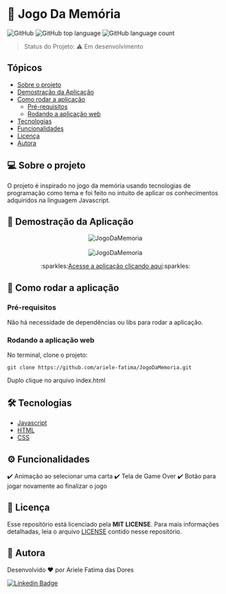 # :elephant: Jogo Da Memória
![GitHub](https://img.shields.io/github/license/ariele-fatima/JogoDaMemoria?style=plastic)
![GitHub top language](https://img.shields.io/github/languages/top/ariele-fatima/JogoDaMemoria?style=plastic)
![GitHub language count](https://img.shields.io/github/languages/count/ariele-fatima/JogoDaMemoria?style=plastic)

> Status do Projeto: :warning: Em desenvolvimento


## Tópicos 

* [Sobre o projeto](#-sobre-o-projeto)
* [Demostração da Aplicação](#-demostração-da-aplicação)
* [Como rodar a aplicação](#-como-rodar-a-aplicação)
  * [Pré-requisitos](#pré-requisitos)
  * [Rodando a aplicação web](#rodando-a-aplicação-web)
* [Tecnologias](#-tecnologias)
* [Funcionalidades](#-funcionalidades)
* [Licença](#-licença)
* [Autora](#-autora)


## 💻 Sobre o projeto

O projeto é inspirado no jogo da memória usando tecnologias de programação como tema e foi feito no intuito de aplicar os conhecimentos adquiridos na linguagem Javascript.



## 🎨 Demostração da Aplicação

<p align="center">
  <img alt="JogoDaMemoria" title="Jogando o jogo" src="./images/demo/Jogando.png" />
  <br><br>
  <img alt="JogoDaMemoria" title="Game Over" src="./images/demo/TelaGameOver.png" />
</p>

<p align="center">
  :sparkles:<a align="center" href="https://ariele-fatima.github.io/JogoDaMemoria/">Acesse a aplicação clicando aqui</a>:sparkles:
</p>

## 🚀 Como rodar a aplicação

### Pré-requisitos
Não há necessidade de dependências ou libs para rodar a aplicação.

### Rodando a aplicação web
No terminal, clone o projeto: 

```
git clone https://github.com/ariele-fatima/JogoDaMemoria.git
```

Duplo clique no arquivo index.html

## 🛠 Tecnologias

- [Javascript](https://developer.mozilla.org/pt-BR/docs/Web/JavaScript)
- [HTML](https://developer.mozilla.org/pt-BR/docs/Web/HTML)
- [CSS](https://developer.mozilla.org/pt-BR/docs/Web/CSS)

## ⚙ Funcionalidades

:heavy_check_mark: Animação ao selecionar uma carta
:heavy_check_mark: Tela de Game Over
:heavy_check_mark: Botão para jogar novamente ao finalizar o jogo

## 📝 Licença

Esse repositório está licenciado pela **MIT LICENSE**. Para mais informações detalhadas, leia o arquivo [LICENSE](./LICENSE) contido nesse repositório.

## 🦸 Autora

Desenvolvido ❤️ por Ariele Fatima das Dores

[![Linkedin Badge](https://img.shields.io/badge/-Ariele-blue?style=flat-square&logo=Linkedin&logoColor=white&link=https://www.linkedin.com/in/ariele-fatima-057579191/)](https://www.linkedin.com/in/ariele-fatima-057579191/) 
